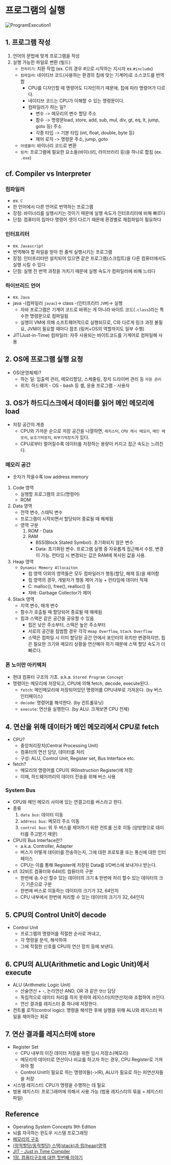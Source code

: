 # 프로그램의 실행
![ProgramExecution1](images/ProgramExecution1.jpeg)

## 1. 프로그램 작성
1. 언어의 문법에 맞게 프로그램을 작성
2. 실행 가능한 파일로 변환 (빌드)
    - `전처리기`: 치환 작업 (ex. C의 경우 #으로 시작하는 지시자 ex.`#include`)
    - `컴파일러`: 네이티브 코드(사용하는 환경의 칩에 맞는 기계어)로 소스코드를 번역함
        * CPU를 디자인할 때 명령어도 디자인하기 때문에, 칩에 따라 명령어가 다르다.
        * 네이티브 코드는 CPU가 이해할 수 있는 명령문이다.
        * 컴파일러가 하는 일?
            + 변수 -> 메모리의 변수 할당 주소
            + 함수 -> 명령문load, store, add, sub, mul, div, gt, eq, lt, jump, goto 등) 주소
            + 각종 타입 -> 기본 타입 (int, float, double, byte 등)
            + 제어 로직 -> 명령문 주소, jump, goto
    - `어셈블러`: 바이너리 코드로 변환
    - `링커`: 프로그램에 필요한 요소들(바이너리, 라이브러리 등)을 하나로 합침 (ex. `.exe`)


## cf. Compiler vs Interpreter
### 컴파일러
- ex. `C`
- 한 언어에서 다른 언어로 번역하는 프로그램
- 장점: 바이너리를 실행시키는 것이기 때문에 실행 속도가 인터프리터에 비해 빠르다
- 단점: 컴퓨터의 칩마다 명령어 셋이 다르기 때문에 환경별로 재컴파일이 필요하다

### 인터프리터
- ex. `Javascript`
- 번역해야 할 파일을 받아 한 줄씩 실행시키는 프로그램
- 장점: 인터프리터만 설치되어 있으면 같은 프로그램(스크립트)을 다른 컴퓨터에서도 실행 시킬 수 있다
- 단점: 실행 전 번역 과정을 거치기 때문에 실행 속도가 컴파일러에 비해 느리다

### 하이브리드 언어
- ex. `Java`
- java -(컴파일러 `javac`)-> class -(인터프리터 `JVM`)-> 실행
    * 자바 프로그램은 기계어 코드로 바뀌는 게 아니라 바이트 코드(`.class`)라는 특수한 명령문으로 컴파일됨
    * 실행이 VM에 의해 소프트웨어적으로 실행되므로, C와 다르게 링크 과정 불필요, JVM이 필요할 때마다 참조 (링커+OS의 역할까지도 일부 수행)
- JIT(Just-in-Time) 컴파일러: 자주 사용되는 바이트코드를 기계어로 컴파일해 사용


## 2. OS에 프로그램 실행 요청
- OS(운영체제)? 
    * 하는 일: 입출력 관리, 메모리할당, 스케줄링, 장치 드라이버 관리 등 `자원 관리`
    * 위치: 하드웨어 - OS - bash 등 셸, 응용 프로그램 - 사용자


## 3. OS가 하드디스크에서 데이터를 읽어 메인 메모리에 load
- 저장 공간의 계층
    * CPU와 가까운 순으로 저장 공간을 나열하면, `레지스터`, `CPU 캐시 메모리`, `메인 메모리`, `보조기억장치`, `외부기억장치`가 있다.
    * CPU로부터 멀어질수록 데이터를 저장하는 용량이 커지고 접근 속도는 느려진다.

### 메모리 공간
- 숫자가 작을수록 low address memory
1. Code 영역
    - 실행할 프로그램의 코드(명령어)
    - ROM
2. Data 영역
    - 전역 변수, 스태틱 변수
    - 프로그램이 시작되면서 할당되어 종료될 때 해제됨
    - 영역 구분
        1. ROM - Data
        2. RAM
           * BSS(Block Stated Symbol): 초기화되지 않은 변수
           * Data: 초기화된 변수. 프로그램 실행 중 자유롭게 접근해서 수정, 변경이 가능. 런타임 시 변경되는 값은 RAM에 복사된 값을 사용.
3. Heap 영역
    - `Dynamic Memory Allocaiton`
        * 힙 영역 이외의 영역들은 모두 컴파일러가 행동(할당, 해제 등)을 제어함
        * 힙 영역의 경우, 개발자가 행동 제어 가능 + 런타임에 데이터 적재
        * C: malloc(), free(), realloc() 등
        * 자바: Garbage Collector가 제어
4. Stack 영역
    - 지역 변수, 매개 변수
    - 함수가 호출될 때 할당되어 종료될 때 해제됨
    - 힙과 스택은 같은 공간을 공유할 수 있음
        * 힙은 낮은 주소부터, 스택은 높은 주소부터
        * 서로의 공간을 침범할 경우 각각 `Heap Overflow`, `Stack Overflow`
        * 스택은 컴파일 시 이미 할당된 공간 안에서 포인터의 위치만 변경하지만, 힙은 필요한 크기와 메모리 상황을 연산해야 하기 때문에 스택 할당 속도가 더 빠르다.

### 폰 노이만 아키텍처
- 현대 컴퓨터 구조의 기초. a.k.a. `Stored Program Concept`
- 명령어는 메모리에 저장되고, CPU에 의해 fetch, decode, execute된다.
    * `fetch`: 메인메모리에 저장되어있던 명령어를 CPU내부로 가져온다. (by 버스인터페이스)
    * `decode`: 명령어를 해석한다. (by 컨트롤유닛)
    * `execute`: 연산을 실행한다. (by ALU. 크게보면 CPU 전체)


## 4. 연산을 위해 데이터가 메인 메모리에서 CPU로 fetch
- CPU?
    * 중앙처리장치(Central Processing Unit)
    * 컴퓨터의 연산 담당, 데이터를 처리
    * 구성: ALU, Control Unit, Register set, Bus Interface etc.
- fetch?
    * 메모리의 명령어를 CPU의 IR(Instruction Register)에 저장
    * 이때, 하드웨어끼리의 데이터 전송을 위해 버스 사용


### System Bus
- CPU와 메인 메모리 사이에 있는 연결고리를 버스라고 한다.
- 종류
    1. `data bus`: 데이터 이동
    2. `address bus`: 메모리 주소 이동
    3. `control bus`: 위 두 버스를 제어하기 위한 컨트롤 신호 이동 (양방향으로 데이터를 주고받기 때문)
- CPU의 Bus Interface란?
    * a.k.a. Controller, Adapter
    * 버스가 어떻게 데이터를 전송하는지, 그에 대한 프로토콜 또는 통신에 대한 인터페이스
    * CPU는 이를 통해 Register에 저장된 Data를 I/O버스에 보내거나 받는다.
- cf. 32비트 컴퓨터와 64비트 컴퓨터의 구분
    * 한번에 송.수신 할수 있는 데이터의 크기 & 한번에 처리 할수 있는 데이터의 크기 기준으로 구분
    * 한번에 버스로 이동하는 데이터의 크기가 32, 64인지
    * CPU 내부에서 한번에 처리할 수 있는 데이터의 크기가 32, 64인지


## 5. CPU의 Control Unit이 decode
- Control Unit
    * 프로그램의 명령어를 적절한 순서로 꺼내고,
    * 각 명령을 분석, 해석하여
    * 그에 적절한 신호를 CPU의 연산 장치 등에 보낸다.


## 6. CPU의 ALU(Arithmetic and Logic Unit)에서 execute
- ALU (Arithmetic Logic Unit)
    * 산술연산 + -, 논리연산 AND, OR 과 같은 `연산` 담당
    * 독립적으로 데이터 처리를 하지 못하여 레지스터(피연산자)와 조합하여 쓰인다.
    * 연산 결과를 레지스터 중 하나에 저장한다.
- 컨트롤 로직(control logic): 명령을 해석한 후에 실행을 위해 ALU와 레지스터 파일을 제어하는 회로


## 7. 연산 결과를 레지스터에 store
- Register Set
    * CPU 내부의 이진 데이터 저장을 위한 임시 저장소(메모리)
    * 메모리의 데이터로 연산이나 비교를 하고자 하는 경우, CPU Register로 가져와야 함
    * Control Unit이 필요로 하는 명령어들(->IR), ALU가 필요로 하는 피연산자들을 저장
- 시스템 레지스터: CPU가 명령을 수행하는 데 필요
- 범용 레지스터: 프로그래머에 의해서 사용 가능 (범용 레지스터의 묶음 = 레지스터 파일)


## Reference
- Operating System Concepts 9th Edition
- 뇌를 자극하는 윈도우 시스템 프로그래밍
- [메모리의 구조](http://www.tcpschool.com/c/c_memory_structure)
- [(정적할당/동적할당) 스택(stack)과 힙(heap)영역](https://blog.naver.com/star7sss/220851224606)
- [JIT - Just in Time Compiler](https://plas.tistory.com/44?category=768972)
- [1장. 컴퓨터구조에 대한 첫번째 이야기](https://awesome-dev.tistory.com/35?category=742265)